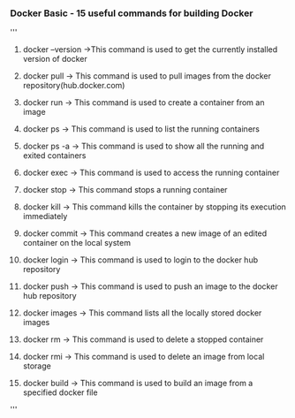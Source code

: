 ### Docker Basic - 15 useful commands for building Docker

'''
1. docker –version ->This command is used to get the currently installed version of docker

2. docker pull -> This command is used to pull images from the docker repository(hub.docker.com)

3. docker run -> This command is used to create a container from an image

4. docker ps -> This command is used to list the running containers

5. docker ps -a -> This command is used to show all the running and exited containers

6. docker exec -> This command is used to access the running container

7. docker stop -> This command stops a running container

8. docker kill -> This command kills the container by stopping its execution immediately

9. docker commit -> This command creates a new image of an edited container on the local system

10. docker login -> This command is used to login to the docker hub repository

11. docker push -> This command is used to push an image to the docker hub repository

12. docker images -> This command lists all the locally stored docker images

13. docker rm -> This command is used to delete a stopped container

14. docker rmi -> This command is used to delete an image from local storage

15. docker build -> This command is used to build an image from a specified docker file


'''